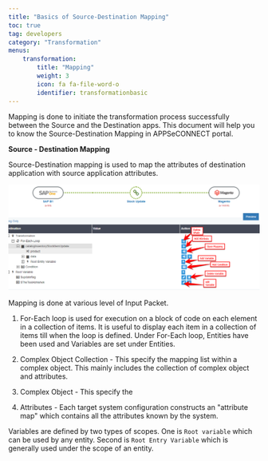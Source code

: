 ```yaml
---
title: "Basics of Source-Destination Mapping"
toc: true
tag: developers
category: "Transformation"
menus: 
    transformation:
        title: "Mapping"
        weight: 3
        icon: fa fa-file-word-o
        identifier: transformationbasic
---
```


Mapping is done to initiate the transformation process successfully between the Source and the Destination apps. This document will help you to know the Source-Destination Mapping in APPSeCONNECT portal.

**Source - Destination Mapping**

Source-Destination mapping is used to map the attributes of destination application with source application attributes.

![sourcedestination-mapping](/staticfiles/transformation/media/sourcedestination-mapping.png)

Mapping is done at various level of Input Packet.

1.	For-Each loop is used for execution on a block of code on each element in a collection of items. 
It is useful to display each item in a collection of items till when the loop is defined.
Under For-Each loop, Entities have been used and Variables are set under Entities.

2.	Complex Object Collection - This specify the mapping list within a complex object. This mainly includes the collection of complex object and attributes. 

3.	Complex Object - This specify the 

4.	Attributes - Each target system configuration constructs an "attribute map" which contains all the attributes known by the system. 

Variables are defined by two types of scopes. One is `Root variable` which can be used by any entity. 
Second is `Root Entry Variable` which is generally used under the scope of an entity.